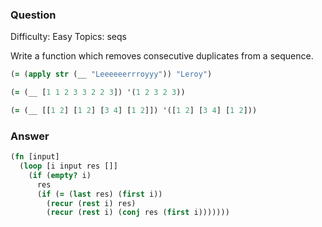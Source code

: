 ### Question

Difficulty:	Easy
Topics:	seqs


Write a function which removes consecutive duplicates from a sequence.

```clojure
(= (apply str (__ "Leeeeeerrroyyy")) "Leroy")

(= (__ [1 1 2 3 3 2 2 3]) '(1 2 3 2 3))

(= (__ [[1 2] [1 2] [3 4] [1 2]]) '([1 2] [3 4] [1 2]))
```

### Answer

```clojure
(fn [input]
  (loop [i input res []]
    (if (empty? i)
      res
      (if (= (last res) (first i))
        (recur (rest i) res)
        (recur (rest i) (conj res (first i)))))))
```
